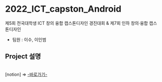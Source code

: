 # 2022_ICT_capston_Android
제5회 전국대학생 ICT 창의 융합 캡스톤디자인 경진대회 & 제7회 인하 창의·융합 캡스톤디자인
- 팀원 : 이수, 이인범


<h2>Project 설명</h2> <br>
[notion] => <a href="https://www.notion.so/ICT-CapstoneDesign-5c8398bd4c64490ca46a458dfd4340ee">-바로가기-</a>
